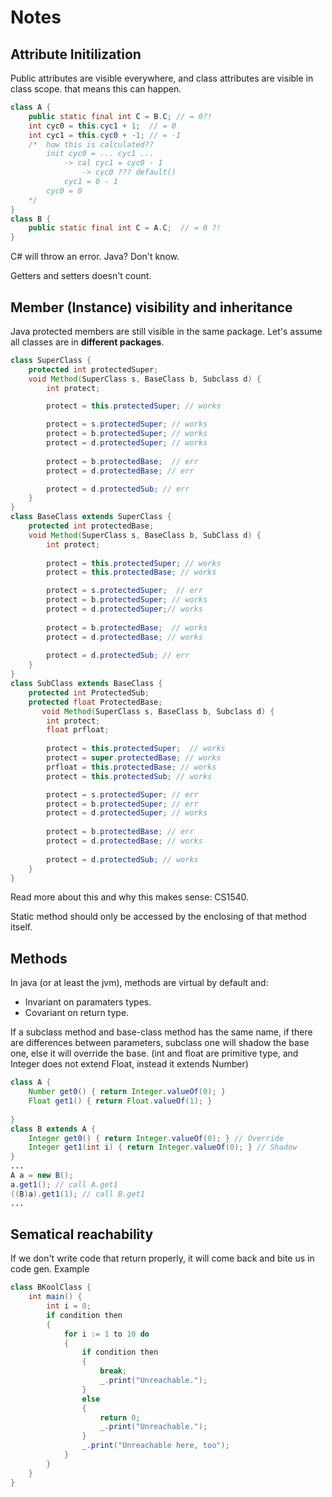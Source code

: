 # Notes

## Attribute Initilization

Public attributes are visible everywhere, and class attributes are visible in class scope.
that means this can happen.

```java
class A {
    public static final int C = B.C; // = 0?!
    int cyc0 = this.cyc1 + 1;  // = 0
    int cyc1 = this.cyc0 + -1; // = -1
    /*  how this is calculated??
        init cyc0 = ... cyc1 ...
            -> cal cyc1 = cyc0 - 1
                -> cyc0 ??? default()
            cyc1 = 0 - 1
        cyc0 = 0
    */
}
class B {
    public static final int C = A.C;  // = 0 ?!
}
```

C# will throw an error. Java? Don't know.

Getters and setters doesn't count.

## Member (Instance) visibility and inheritance

Java protected members are still visible in the same package.
Let's assume all classes are in **different packages**.

```java
class SuperClass {
    protected int protectedSuper;
    void Method(SuperClass s, BaseClass b, Subclass d) { 
        int protect;

        protect = this.protectedSuper; // works

        protect = s.protectedSuper; // works
        protect = b.protectedSuper; // works
        protect = d.protectedSuper; // works
        
        protect = b.protectedBase;  // err
        protect = d.protectedBase; // err

        protect = d.protectedSub; // err
    }
}
class BaseClass extends SuperClass {
    protected int protectedBase;
    void Method(SuperClass s, BaseClass b, SubClass d) { 
        int protect;
        
        protect = this.protectedSuper; // works
        protect = this.protectedBase; // works

        protect = s.protectedSuper;  // err
        protect = b.protectedSuper; // works
        protect = d.protectedSuper;// works
        
        protect = b.protectedBase;  // works
        protect = d.protectedBase; // works
        
        protect = d.protectedSub; // err
    }
}
class SubClass extends BaseClass {
    protected int ProtectedSub;
    protected float ProtectedBase;
       void Method(SuperClass s, BaseClass b, Subclass d) { 
        int protect;
        float prfloat;
        
        protect = this.protectedSuper;  // works
        protect = super.protectedBase; // works
        prfloat = this.protectedBase; // works
        protect = this.protectedSub; // works

        protect = s.protectedSuper; // err
        protect = b.protectedSuper; // err
        protect = d.protectedSuper; // works
        
        protect = b.protectedBase; // err
        protect = d.protectedBase; // works
        
        protect = d.protectedSub; // works
    }
}
```

Read more about this and why this makes sense: CS1540.

Static method should only be accessed by the enclosing of that method itself.

## Methods

In java (or at least the jvm), methods are virtual by default and:

- Invariant on paramaters types.
- Covariant on return type.

If a subclass method and base-class method has the same name,
if there are differences between parameters, subclass one will
shadow the base one, else it will override the base.
(int and float are primitive type, and Integer does not
extend Float, instead it extends Number)

```java
class A {
    Number get0() { return Integer.valueOf(0); }
    Float get1() { return Float.valueOf(1); }
    
}
class B extends A {
    Integer get0() { return Integer.valueOf(0); } // Override
    Integer get1(int i) { return Integer.valueOf(0); } // Shadow
}
...
A a = new B(); 
a.get1(); // call A.get1
((B)a).get1(1); // call B.get1
...
```

## Sematical reachability

If we don't write code that return properly, it will come back and
bite us in code gen.
Example

```cs
class BKoolClass {
    int main() {
        int i = 0;
        if condition then
        {
            for i := 1 to 10 do
            {
                if condition then
                {
                    break;
                    _.print("Unreachable.");
                }
                else
                {
                    return 0;
                    _.print("Unreachable.");
                }
                _.print("Unreachable here, too");
            }
        }
    }
}
